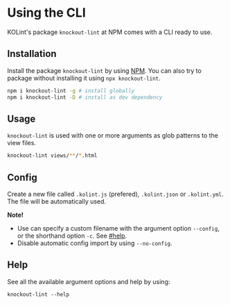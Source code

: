 # Using the CLI
KOLint's package `knockout-lint` at NPM comes with a CLI ready to use.

## Installation

Install the package `knockout-lint` by using [NPM](https://nodejs.org). You can also try to package without installing it using `npx knockout-lint`.

```sh
npm i knockout-lint -g # install globally
npm i knockout-lint -D # install as dev dependency
```

## Usage
`knockout-lint` is used with one or more arguments as glob patterns to the view files.

```sh
knockout-lint views/**/*.html
```

## Config

Create a new file called `.kolint.js` (prefered), `.kolint.json` or `.kolint.yml`. The file will be automatically used.

**Note!** 
- Use can specify a custom filename with the argument option `--config`, or the shorthand option `-c`. See [#help](#help).
- Disable automatic config import by using `--no-config`.

## Help

See all the available argument options and help by using:

```
knockout-lint --help
```
